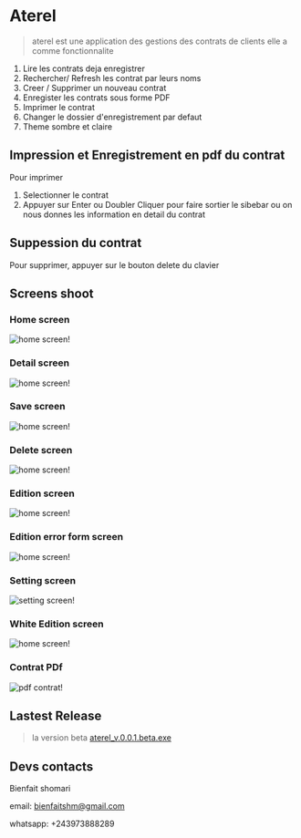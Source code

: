 # Aterel

> aterel est une application des gestions des contrats de clients elle a comme fonctionnalite

1. Lire les contrats deja enregistrer
2. Rechercher/ Refresh les contrat par leurs noms
3. Creer / Supprimer un nouveau contrat
4. Enregister les contrats sous forme PDF
5. Imprimer le contrat
6. Changer le dossier d'enregistrement par defaut
7. Theme sombre et claire

## Impression et Enregistrement en pdf du contrat

Pour imprimer

1. Selectionner le contrat
2. Appuyer sur Enter ou Doubler Cliquer pour faire sortier le sibebar ou on nous donnes les information en detail du contrat

## Suppession du contrat

Pour supprimer, appuyer sur le bouton delete du clavier

## Screens shoot

### Home screen

![home screen!](./docs/homeScreen.jpg "home screen")

### Detail screen

![home screen!](./docs/detailScreen.jpg "home screen")

### Save screen

![home screen!](./docs/saveScreen.jpg "home screen")

### Delete screen

![home screen!](./docs/Delete%20contrat.jpg "home screen")

### Edition screen

![home screen!](./docs/formScreen.jpg "home screen")

### Edition error form screen

![home screen!](./docs/errorFormScreen.jpg "home screen")

### Setting screen

![setting screen!](./docs/settingScreen.jpg "home screen")

### White Edition screen

![home screen!](./docs/errorFormScreenWhite.jpg "home screen")

### Contrat PDf

![pdf contrat!](./docs/pdf_%20contrat.jpg "home screen")

## Lastest Release

>la version beta  [aterel_v.0.0.1.beta.exe](https://github.com/bienfaitshm/aterelproject/releases/tag/v0.2.0-alpha)

## Devs contacts

Bienfait shomari

email: bienfaitshm@gmail.com

whatsapp: +243973888289
